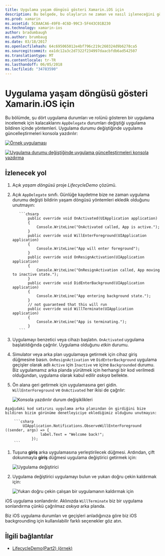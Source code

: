 ```yaml
---
title: Uygulama yaşam döngüsü gösteri Xamarin.iOS için
description: Bu belgede, bu olayların ne zaman ve nasıl işleneceğini gösteren uygulama temsilcisi tarafından bir iOS uygulaması işlenmiş çeşitli yaşam döngüsü olayları inceler.
ms.prod: xamarin
ms.assetid: 5C8AACA6-49F8-4C6D-99C3-5F443C01B230
ms.technology: xamarin-ios
author: bradumbaugh
ms.author: brumbaug
ms.date: 03/18/2017
ms.openlocfilehash: 64c695065012e4bf796c219c260324d9b6278ca5
ms.sourcegitcommit: ea1dc12a3c2d7322f234997daacbfdb6ad542507
ms.translationtype: MT
ms.contentlocale: tr-TR
ms.lasthandoff: 06/05/2018
ms.locfileid: "34783590"
---
```

# <a name="application-lifecycle-demo-for-xamarinios"></a>Uygulama yaşam döngüsü gösteri Xamarin.iOS için

Bu bölümde, şu dört uygulama durumları ve rolünü gösteren bir uygulama incelemek için kalacaklarını `AppDelegate` durumları değiştiği uygulama bildiren içinde yöntemleri. Uygulama durumu değiştiğinde uygulama güncelleştirmeleri konsola yazdırılır:

 [![](application-lifecycle-demo-images/image3.png "Örnek uygulaması")](application-lifecycle-demo-images/image3.png#lightbox)

 [![](application-lifecycle-demo-images/image4.png "Uygulama durumu değiştiğinde uygulama güncelleştirmeleri konsola yazdırma")](application-lifecycle-demo-images/image4.png#lightbox)

## <a name="walkthrough"></a>İzlenecek yol


  1. Açık _yaşam döngüsü_ proje _LifecycleDemo_ çözümü.
  1. Açık `AppDelegate` sınıfı. Günlüğe kaydetme bize ne zaman uygulama durumu değişti bildirin yaşam döngüsü yöntemleri ekledik olduğunu unutmayın:

            ```chsarp
                public override void OnActivated(UIApplication application)
                {
                    Console.WriteLine("OnActivated called, App is active.");
                }
                public override void WillEnterForeground(UIApplication application)
                {
                    Console.WriteLine("App will enter foreground");
                }
                public override void OnResignActivation(UIApplication application)
                {
                    Console.WriteLine("OnResignActivation called, App moving to inactive state.");
                }
                public override void DidEnterBackground(UIApplication application)
                {
                    Console.WriteLine("App entering background state.");
                }
                // not guaranteed that this will run
                public override void WillTerminate(UIApplication application)
                {
                    Console.WriteLine("App is terminating.");
                }
            ```

  1. Uygulamayı benzetici veya cihazı başlatın. `OnActivated` uygulama başlatıldığında çağrılır. Uygulama olduğunu _etkin_ durumu.
  1. Simulator veya arka plan uygulamaya getirmek için cihaz giriş düğmesine basın. `OnResignActivation` ve `DidEnterBackground` uygulama geçişler olarak adlı `Active` için `Inactive` ve içine `Backgrounded` durumu. Biz uygulamamız arka planda yürütmek için herhangi bir kod verilmedi olduğundan, uygulama olarak kabul edilir _askıya_ bellekte.
  1. Ön alana geri getirmek için uygulamasına geri gidin. `WillEnterForeground` ve `OnActivated` her ikisi de çağrılır:

        ![](application-lifecycle-demo-images/image4.png "Konsola yazdırılır durum değişiklikleri")

    Aşağıdaki kod satırını uygulama arka planından ön girdiğini bize bildiren bizim görünüme denetleyiciye eklediğimiz olduğunu unutmayın:

        ```csharp
            UIApplication.Notifications.ObserveWillEnterForeground ((sender, args) => {
                    label.Text = "Welcome back!";
                });
        ```

1. Tuşuna **giriş** arka uygulamasına yerleştirilecek düğmesi. Ardından, çift dokunmayla **giriş** düğmesi uygulama değiştirici getirmek için:
    
    ![](application-lifecycle-demo-images/app-switcher-.png "Uygulama değiştirici")
  
1. Uygulama değiştirici uygulamayı bulun ve yukarı doğru çekin kaldırmak için:
    
    ![](application-lifecycle-demo-images/app-switcher-swipe-.png "Yukarı doğru çekin çalışan bir uygulamanın kaldırmak için") 
    
iOS uygulama sonlandırılır. Aklınızda `WillTerminate` biz bir uygulama sonlandırma çünkü çağrılmaz _askıya_ arka planda.

Biz iOS uygulama durumları ve geçişleri anladığınıza göre biz iOS backgrounding için kullanılabilir farklı seçenekler göz atın.



## <a name="related-links"></a>İlgili bağlantılar

- [LifecycleDemo(Part2) (örnek)](https://developer.xamarin.com/samples/monotouch/LifecycleDemo/)
